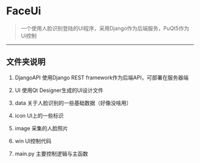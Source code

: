 # FaceUi
> 一个使用人脸识别登陆的UI程序，采用Django作为后端服务，PuQt5作为Ui控制

---

## 文件夹说明
1. DjangoAPI
使用Django REST framework作为后端API，可部署在服务器端

2. UI
使用Qt Designer生成的UI设计文件

3. data
关于人脸识别的一些基础数据（好像没啥用）

4. icon
UI上的一些标识

5. image
采集的人脸照片

6. win
UI控制代码

7. main.py
主要控制逻辑与主函数
